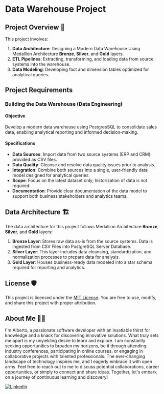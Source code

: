 # Data Warehouse Project

## Project Overview 📖 
This project involves:
1. **Data Architecture**: Designing a Modern Data Warehouse Using Medallion Architecture **Bronze**, **Silver**, and **Gold** layers.
2. **ETL Pipelines**: Extracting, transforming, and loading data from source systems into the warehouse.
3. **Data Modeling**: Developing fact and dimension tables optimized for analytical queries.

## Project Requirements

### Building the Data Warehouse (Data Engineering)

#### Objective
Develop a modern data warehouse using PostgresSQL to consolidate sales data, enabling analytical reporting and informed decision-making.

#### Specifications
- **Data Sources**: Import data from two source systems (ERP and CRM) provided as CSV files.
- **Data Quality**: Cleanse and resolve data quality issues prior to analysis.
- **Integration**: Combine both sources into a single, user-friendly data model designed for analytical queries.
- **Scope**: Focus on the latest dataset only; historization of data is not required.
- **Documentation**: Provide clear documentation of the data model to support both business stakeholders and analytics teams.


## Data Architecture 🏗️ 
The data architecture for this project follows Medallion Architecture **Bronze**, **Silver**, and **Gold** layers:

1. **Bronze Layer**: Stores raw data as-is from the source systems. Data is ingested from CSV Files into PostgreSQL Server Database.
2. **Silver Layer**: This layer includes data cleansing, standardization, and normalization processes to prepare data for analysis.
3. **Gold Layer**: Houses business-ready data modeled into a star schema required for reporting and analytics.

## License 🛡️ 

This project is licensed under the [MIT License](LICENSE). You are free to use, modify, and share this project with proper attribution.

## About Me 🙋‍♂️
I'm Alberto, a passionate software developer with an insatiable thirst for knowledge and a knack for discovering innovative solutions. 
What truly sets me apart is my unyielding desire to learn and explore. I am constantly seeking opportunities to broaden my horizons, be it through attending industry conferences, participating in online courses, or engaging in collaborative projects with talented professionals. The ever-changing landscape of technology inspires me, and I eagerly embrace it with open arms. 
Feel free to reach out to me to discuss potential collaborations, career opportunities, or simply to connect and share ideas. Together, let's embark on a journey of continuous learning and discovery! 

[![LinkedIn](https://img.shields.io/badge/LinkedIn-0077B5?style=for-the-badge&logo=linkedin&logoColor=white)](https://www.linkedin.com/in/alberto-pillado-garcía-01a9821a7/)

 

